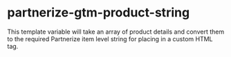 # partnerize-gtm-product-string
This template variable will take an array of product details and convert them to the required Partnerize item level string for placing in a custom HTML tag.
